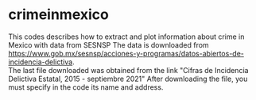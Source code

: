 # crimeinmexico
This codes describes how to extract and plot information about crime in Mexico with data from SESNSP
The data is downloaded from https://www.gob.mx/sesnsp/acciones-y-programas/datos-abiertos-de-incidencia-delictiva. <br>
The last file downloaded was obtained from the link
"Cifras de Incidencia Delictiva Estatal, 2015 - septiembre 2021"
After downloading the file, you must specify in the code its name and address.
